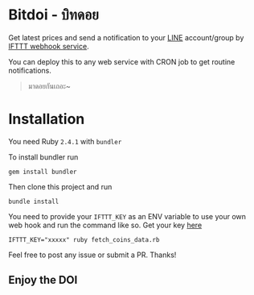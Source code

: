 # Bitdoi - บิทดอย

Get latest prices and send a notification  to your [LINE](https://line.me/th/) account/group by [IFTTT webhook service](https://ifttt.com/maker_webhooks).

You can deploy this to any web service with CRON job to get routine notifications.

> มาดอยกันเถอะ~

# Installation

You need Ruby `2.4.1` with `bundler`

To install bundler run

```
gem install bundler
```

Then clone this project and run

```
bundle install
```
You need to provide your `IFTTT_KEY` as an ENV variable to use your own web hook and run the command like so. Get your key [here](https://ifttt.com/maker_webhooks)

```
IFTTT_KEY="xxxxx" ruby fetch_coins_data.rb
```

Feel free to post any issue or submit a PR. Thanks!

## Enjoy the **DOI**

